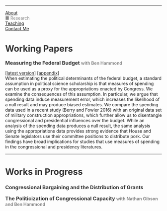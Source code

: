 <hr>
<div class="row">
  <div class="column left" style="color:#888">
    <a href="https://leahrosenstiel.github.io">About</a> <br><currentpage></currentpage> &#9632; Research  <br> <a href="teaching">Teaching</a> <br> <a href="contactme"> Contact Me</a>
  </div>
  <div class="column right">
    <h1 style="color:#333">Working Papers</h1> 
    <h3 style="color:#333;display:inline">Measuring the Federal Budget</h3> <h4 style="color:#888;display:inline"> with Ben Hammond </h4> <p> <a href = "measuring_federal_budget_mpsa.pdf">[latest version]</a> <a href="appendix_measuring_federal_budget_mpsa.pdf"> [appendix]</a> <br> When estimating the political determinants of the federal budget, a standard assumption in political science scholarship is that measures of spending can be used as a proxy for the appropriations enacted by Congress. We examine the consequences of this assumption. In particular, we argue that spending data induce measurement error, which increases the likelihood of a null result and may produce biased estimates. We compare the spending data used in a recent study (Berry and Fowler 2016) with an original data set of military construction appropriations, which further allow us to disentangle congressional and presidential influences over the budget. While an analysis of the spending data produces a null result, the same analysis using the appropriations data provides strong evidence that House and Senate legislators use their committee positions to distribute pork. Our findings have broad implications for studies that use measures of spending in the congressional and presidency literatures. </p>
    <hr style="height:2px;background-color:#888">
  <h1 style="color:#333">Works in Progress</h1>
    <h3 style="color:#333">Congressional Bargaining and the Distribution of Grants</h3>
    <h3 style="color:#333;display:inline">The Politicization of Congressional Capacity</h3>
    <h4 style="color:#888;display:inline">with Nathan Gibson and Ben Hammond </h4>
  </div>
</div>
